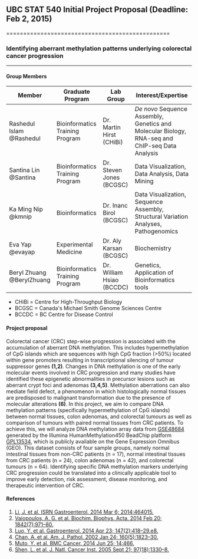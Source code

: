 ## UBC STAT 540 Initial Project Proposal (Deadline: Feb 2, 2015)
================================================
### Identifying aberrant methylation patterns underlying colorectal cancer progression
----------------

#### Group Members

Member	| Graduate Program |	Lab Group | Interest/Expertise |
------------- | -------------|------------- |------------- |
Rashedul Islam @Rashedul	|Bioinformatics Training Program| Dr. Martin Hirst (CHiBi) | *De novo* Sequence Assembly, Genetics and Molecular Biology, RNA-seq and ChIP-seq Data  Analysis |
Santina Lin @Santina  |Bioinformatics Training Program| Dr. Steven Jones (BCGSC) | Data Visualization, Data Analysis, Data Mining  |	
Ka Ming Nip @kmnip	|Bioinformatics| Dr. Inanc Birol (BCGSC) | Data Visualization, Sequence Assembly, Structural Variation Analyses, Pathogenomics|
Eva Yap	@evayap|Experimental Medicine|	Dr. Aly Karsan (BCGSC) | Biochemistry |
Beryl Zhuang @BerylZhuang	|Bioinformatics Training Program| Dr. William Hsiao (BCCDC) | Genetics, Application of Bioinformatics tools |	
- CHiBi = Centre for High-Throughput Biology
- BCGSC = Canada's Michael Smith Genome Sciences Centre		
- BCCDC = BC Centre for Disease Control

#### Project proposal

Colorectal cancer (CRC) step-wise progression is associated with the accumulation of aberrant DNA methylation. This includes hypermethylation of CpG islands which are sequences with high CpG fraction (>50%) located within gene promoters resulting in transcriptional silencing of tumour suppressor genes **(1,2)**. Changes in DNA methylation is one of the early molecular events involved in CRC progression and many studies have identified these epigenetic abnormalities in precursor lesions such as aberrant crypt foci and adenomas **(3,4,5)**. Methylation aberrations can also mediate field defect, a phenomenon in which histologically normal tissues are predisposed to malignant transformation due to the presence of molecular alterations **(6)**. In this project, we aim to compare DNA methylation patterns (specifically hypermethylation of CpG islands) between normal tissues, colon adenomas, and colorectal tumours as well as comparison of tumours with paired normal tissues from CRC patients. To achieve this, we will analyze DNA methylation array data from [GSE48684](http://www.ncbi.nlm.nih.gov/geo/query/acc.cgi?acc=GSE48684) generated by the Illumina HumanMethylation450 BeadChip platform [GPL13534](http://www.ncbi.nlm.nih.gov/geo/query/acc.cgi?acc=GPL13534), which is publicly available on the Gene Expression Omnibus (GEO). This dataset consists of four sample groups, namely normal intestinal tissues from non-CRC patients (n = 17), normal intestinal tissues from CRC patients (n = 24), colon adenomas (n = 42), and colorectal tumours (n = 64). Identifying specific DNA methylation markers underlying CRC progression could be translated into a clinically applicable tool to improve early detection, risk assessment, disease monitoring, and therapeutic intervention of CRC.

#### References

1. [Li, J. et al. ISRN Gastroenterol. 2014 Mar 6; 2014:464015.](http://www.ncbi.nlm.nih.gov/pubmed/24729878)
2. [Vaiopoulos, A. G. et al. Biochim. Biophys. Acta. 2014 Feb 20; 1842(7):971–80.](http://www.ncbi.nlm.nih.gov/pubmed/24561654)
3. [Luo, Y. et al. Gastroenterol. 2014 Apr 23; 147(2):418–29.e8.](http://www.ncbi.nlm.nih.gov/pubmed/24793120)
4. [Chan, A. et al. Am. J. Pathol. 2002 Jan 24; 160(5):1823–30.](http://www.ncbi.nlm.nih.gov/pubmed/12000733)
5. [Muto, Y. et al. BMC Cancer. 2014 Jun 25; 14:466.](http://www.ncbi.nlm.nih.gov/pubmed/24964857)
6. [Shen, L. et al. J. Natl. Cancer Inst. 2005 Sept 21; 97(18):1330–8.](http://www.ncbi.nlm.nih.gov/pubmed/16174854)
